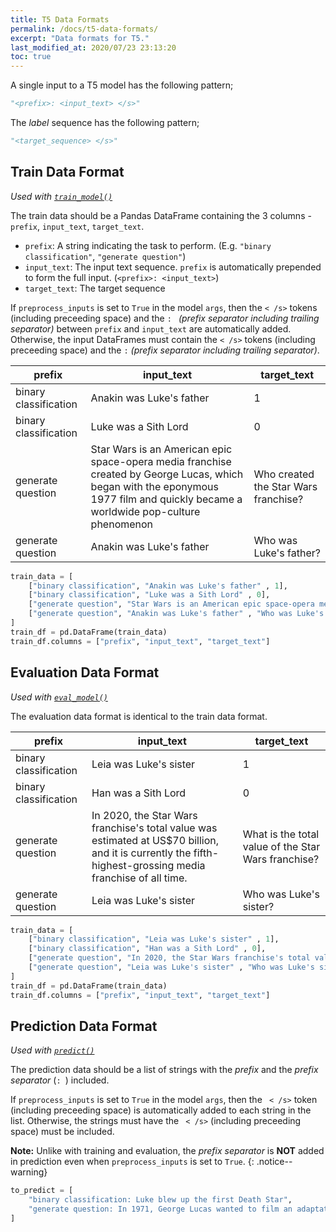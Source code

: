 ```yaml
---
title: T5 Data Formats
permalink: /docs/t5-data-formats/
excerpt: "Data formats for T5."
last_modified_at: 2020/07/23 23:13:20
toc: true
---
```


A single input to a T5 model has the following pattern;

```python
"<prefix>: <input_text> </s>"
```

The *label* sequence has the following pattern;

```python
"<target_sequence> </s>"
```

## Train Data Format

*Used with [`train_model()`](/docs/t5-models/#training-a-t5-model)*

The train data should be a Pandas DataFrame containing the 3 columns - `prefix`, `input_text`, `target_text`.

- `prefix`: A string indicating the task to perform. (E.g. `"binary classification"`, `"generate question"`)
- `input_text`: The input text sequence. `prefix` is automatically prepended to form the full input. (`<prefix>: <input_text>`)
- `target_text`: The target sequence


If `preprocess_inputs` is set to `True` in the model `args`, then the `< /s>` tokens (including preceeding space) and the `: ` *(prefix separator including trailing separator)* between `prefix`  and `input_text` are automatically added. Otherwise, the input DataFrames must contain the `< /s>` tokens (including preceeding space) and the `:` *(prefix separator including trailing separator)*.

| prefix                | input_text                                                                                                                                                                        | target_text                          |
| --------------------- | --------------------------------------------------------------------------------------------------------------------------------------------------------------------------------- | ------------------------------------ |
| binary classification | Anakin was Luke's father                                                                                                                                                          | 1                                    |
| binary classification | Luke was a Sith Lord                                                                                                                                                              | 0                                    |
| generate question     | Star Wars is an American epic space-opera media franchise created by George Lucas, which began with the eponymous 1977 film and quickly became a worldwide pop-culture phenomenon | Who created the Star Wars franchise? |
| generate question     | Anakin was Luke's father                                                                                                                                                          | Who was Luke's father?               |

```python
train_data = [
    ["binary classification", "Anakin was Luke's father" , 1],
    ["binary classification", "Luke was a Sith Lord" , 0],
    ["generate question", "Star Wars is an American epic space-opera media franchise created by George Lucas, which began with the eponymous 1977 film and quickly became a worldwide pop-culture phenomenon", "Who created the Star Wars franchise?"],
    ["generate question", "Anakin was Luke's father" , "Who was Luke's father?"],
]
train_df = pd.DataFrame(train_data)
train_df.columns = ["prefix", "input_text", "target_text"]
```


## Evaluation Data Format

*Used with [`eval_model()`](/docs/classification-models/#evaluating-a-t5-model)*

The evaluation data format is identical to the train data format.

| prefix                | input_text                                                                                                                                                 | target_text                                         |
| --------------------- | ---------------------------------------------------------------------------------------------------------------------------------------------------------- | --------------------------------------------------- |
| binary classification | Leia was Luke's sister                                                                                                                                     | 1                                                   |
| binary classification | Han was a Sith Lord                                                                                                                                        | 0                                                   |
| generate question     | In 2020, the Star Wars franchise's total value was estimated at US$70 billion, and it is currently the fifth-highest-grossing media franchise of all time. | What is the total value of the Star Wars franchise? |
| generate question     | Leia was Luke's sister                                                                                                                                     | Who was Luke's sister?                              |

```python
train_data = [
    ["binary classification", "Leia was Luke's sister" , 1],
    ["binary classification", "Han was a Sith Lord" , 0],
    ["generate question", "In 2020, the Star Wars franchise's total value was estimated at US$70 billion, and it is currently the fifth-highest-grossing media franchise of all time.", "What is the total value of the Star Wars franchise?"],
    ["generate question", "Leia was Luke's sister" , "Who was Luke's sister?"],
]
train_df = pd.DataFrame(train_data)
train_df.columns = ["prefix", "input_text", "target_text"]
```


## Prediction Data Format
*Used with [`predict()`](/docs/qa-model/#making-predictions-with-a-t5-model)*

The prediction data should be a list of strings with the *prefix* and the *prefix separator* (`: `) included.

If `preprocess_inputs` is set to `True` in the model `args`, then the ` < /s>` token (including preceeding space) is automatically added to each string in the list. Otherwise, the strings must have the ` < /s>` (including preceeding space) must be included.

**Note:** Unlike with training and evaluation, the *prefix separator* is **NOT** added in prediction even when `preprocess_inputs` is set to `True`.
{: .notice--warning}

```python
to_predict = [
    "binary classification: Luke blew up the first Death Star",
    "generate question: In 1971, George Lucas wanted to film an adaptation of the Flash Gordon serial, but could not obtain the rights, so he began developing his own space opera.",
]
```
